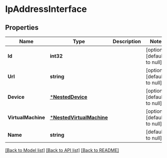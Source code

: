# IpAddressInterface

## Properties
Name | Type | Description | Notes
------------ | ------------- | ------------- | -------------
**Id** | **int32** |  | [optional] [default to null]
**Url** | **string** |  | [optional] [default to null]
**Device** | [***NestedDevice**](NestedDevice.md) |  | [optional] [default to null]
**VirtualMachine** | [***NestedVirtualMachine**](NestedVirtualMachine.md) |  | [optional] [default to null]
**Name** | **string** |  | [default to null]

[[Back to Model list]](../README.md#documentation-for-models) [[Back to API list]](../README.md#documentation-for-api-endpoints) [[Back to README]](../README.md)


